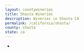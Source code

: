 ```yaml
---
layout: countywineries
title: Shasta Wineries
description: Wineries in Shasta CA
permalink: /california/shasta/
county: shasta
state: ca
---
```

-
